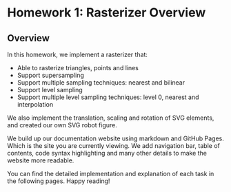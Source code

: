# Homework 1: Rasterizer Overview

## Overview
In this homework, we implement a rasterizer that:

- Able to rasterize triangles, points and lines
- Support supersampling
- Support multiple sampling techniques: nearest and bilinear
- Support level sampling
- Support multiple level sampling techniques: level 0, nearest and interpolation

We also implement the translation, scaling and rotation of SVG elements, and created our own SVG robot figure.

We build up our documentation website using markdown and GitHub Pages. Which is the site you are currently viewing. We add navigation bar, table of contents, code syntax highlighting and many other details to make the website more readable.

You can find the detailed implementation and explanation of each task in the following pages. Happy reading!